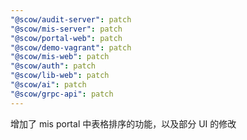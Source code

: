 ```yaml
---
"@scow/audit-server": patch
"@scow/mis-server": patch
"@scow/portal-web": patch
"@scow/demo-vagrant": patch
"@scow/mis-web": patch
"@scow/auth": patch
"@scow/lib-web": patch
"@scow/ai": patch
"@scow/grpc-api": patch
---
```


增加了 mis portal 中表格排序的功能，以及部分 UI 的修改
